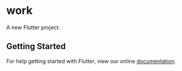 # work

A new Flutter project.

## Getting Started

For help getting started with Flutter, view our online
[documentation](http://flutter.io/).
